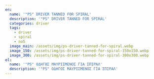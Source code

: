 ```yaml
---
en:
  name: '"PS" DRIVER TANNED FOR SPIRAL'
  description: '"PS" DRIVER TANNED FOR SPIRAL'
  categories: driver
  tags:
    - driver
    - spiral
    - no5
  image_main: /assets/img/ps-driver-tanned-for-spiral.webp
  image_150: /assets/img/ps-driver-tanned-for-spiral-150x150.webp
  image_300: /assets/img/ps-driver-tanned-for-spiral-300x300.webp
el:
  name: '"PS" ΟΔΗΓΟΣ ΜΑΥΡΙΣΜΕΝΟΣ ΓΙΑ ΣΠΙΡΑΛ'
  description: '"PS" ΟΔΗΓΟΣ ΜΑΥΡΙΣΜΕΝΟΣ ΓΙΑ ΣΠΙΡΑΛ'
---
```

